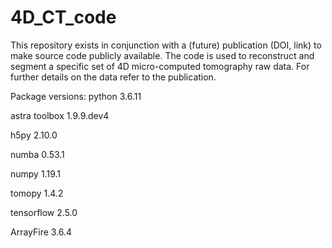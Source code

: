 # 4D_CT_code
This repository exists in conjunction with a (future) publication (DOI, link) to make source code publicly available.
The code is used to reconstruct and segment a specific set of 4D micro-computed tomography raw data. For further details on the data refer to the publication.

Package versions:
python          3.6.11

astra toolbox   1.9.9.dev4

h5py            2.10.0

numba           0.53.1

numpy           1.19.1

tomopy          1.4.2

tensorflow      2.5.0

ArrayFire       3.6.4
